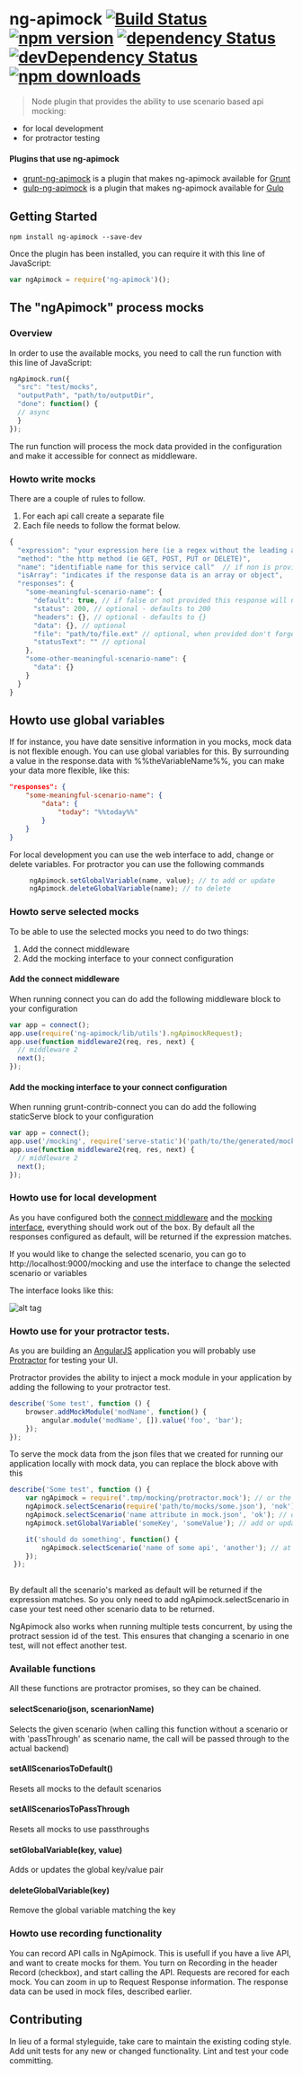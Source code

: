 # ng-apimock [![Build Status](https://travis-ci.org/mdasberg/ng-apimock.svg?branch=master)](https://travis-ci.org/mdasberg/ng-apimock) [![npm version](https://img.shields.io/node/v/ng-apimock.svg)](https://github.com/mdasberg/ng-apimock) [![dependency Status](https://img.shields.io/david/mdasberg/ng-apimock.svg)](https://david-dm.org/mdasberg/ng-apimock) [![devDependency Status](https://img.shields.io/david/dev/mdasberg/ng-apimock.svg)](https://david-dm.org/mdasberg/gng-apimock#info=devDependencies) [![npm downloads](https://img.shields.io/npm/dm/ng-apimock.svg?style=flat-square)](https://www.npmjs.com/package/ng-apimock)

> Node plugin that provides the ability to use scenario based api mocking:
 - for local development 
 - for protractor testing
 
#### Plugins that use ng-apimock
 - [grunt-ng-apimock](https://mdasberg.github.io/grunt-ng-apimock) is a plugin that makes ng-apimock available for [Grunt](http://gruntjs.com/)
 - [gulp-ng-apimock](https://mdasberg.github.io/gulp-ng-apimock) is a plugin that makes ng-apimock available for [Gulp](http://gulpjs.com/)

## Getting Started

```shell
npm install ng-apimock --save-dev

```

Once the plugin has been installed, you can require it with this line of JavaScript:

```js
var ngApimock = require('ng-apimock')();

```

## The "ngApimock" process mocks

### Overview
In order to use the available mocks, you need to call the run function with this line of JavaScript:

```js
ngApimock.run({
  "src": "test/mocks", 
  "outputPath", "path/to/outputDir", 
  "done": function() { 
  // async
  }
});

```

The run function will process the mock data provided in the configuration and make it accessible for connect as middleware.

### Howto write mocks
There are a couple of rules to follow.

1. For each api call create a separate file
2. Each file needs to follow the format below.

```js
{
  "expression": "your expression here (ie a regex without the leading and trailing '/' or a string)",
  "method": "the http method (ie GET, POST, PUT or DELETE)",
  "name": "identifiable name for this service call"  // if non is provided, expression$$method will be used
  "isArray": "indicates if the response data is an array or object",
  "responses": {
    "some-meaningful-scenario-name": {
      "default": true, // if false or not provided this response will not be used as default
      "status": 200, // optional - defaults to 200
      "headers": {}, // optional - defaults to {}
      "data": {}, // optional
      "file": "path/to/file.ext" // optional, when provided don't forget the matching content-type header as it will result in a file download instead of data
      "statusText": "" // optional
    },
    "some-other-meaningful-scenario-name": {
      "data": {}
    }
  }
}

```

## Howto use global variables
If for instance, you have date sensitive information in you mocks, mock data is not flexible enough.
You can use global variables for this. By surrounding a value in the response.data with %%theVariableName%%,
you can make your data more flexible, like this:

```json
"responses": {
    "some-meaningful-scenario-name": {
        "data": {
            "today": "%%today%%"
        }
    }
}
```

For local development you can use the web interface to add, change or delete variables.
For protractor you can use the following commands
```js
     ngApimock.setGlobalVariable(name, value); // to add or update
     ngApimock.deleteGlobalVariable(name); // to delete 
```

### Howto serve selected mocks
To be able to use the selected mocks you need to do two things:

1. Add the connect middleware
2. Add the mocking interface to your connect configuration

#### Add the connect middleware
When running connect you can do add the following middleware block to your configuration


```js
var app = connect();
app.use(require('ng-apimock/lib/utils').ngApimockRequest);
app.use(function middleware2(req, res, next) {
  // middleware 2
  next();
});
```

#### Add the mocking interface to your connect configuration
When running grunt-contrib-connect you can do add the following staticServe block to your configuration

```js
var app = connect();
app.use('/mocking', require('serve-static')('path/to/the/generated/mocking/index.html'));
app.use(function middleware2(req, res, next) {
  // middleware 2
  next();
});
```

### Howto use for local development

As you have configured both the [connect middleware](#add-the-connect-middleware) and the [mocking interface](#add-the-mocking-interface-to-your-connect-configuration), everything 
  should work out of the box. By default all the responses configured as default, will be returned if the expression matches.
  
  If you would like to change the selected scenario, you can go to http://localhost:9000/mocking and use the interface to change the selected scenario or variables

The interface looks like this:

![alt tag](https://raw.githubusercontent.com/mdasberg/ng-apimock/master/img/web-interface-ng-apimock.png)



### Howto use for your protractor tests.
As you are building an [AngularJS](https://angularjs.org/) application you will probably use [Protractor](https://angular.github.io/protractor/#/) for testing your UI.

Protractor provides the ability to inject a mock module in your application by adding the following to your protractor test.

```js
describe('Some test', function () {
    browser.addMockModule('modName', function() {
        angular.module('modName', []).value('foo', 'bar');
    });
});
```

To serve the mock data from the json files that we created for running our application locally with mock data, you can replace the block above with this

```js
describe('Some test', function () {
    var ngApimock = require('.tmp/mocking/protractor.mock'); // or the path/to/protractor.mock.js
    ngApimock.selectScenario(require('path/to/mocks/some.json'), 'nok'); // nok is the name of the scenario    
    ngApimock.selectScenario('name attribute in mock.json', 'ok'); // ok is the name of the scenario
    ngApimock.setGlobalVariable('someKey', 'someValue'); // add or update a global variable which will be used to replace in the response data.

    it('should do something', function() {
        ngApimock.selectScenario('name of some api', 'another'); // at runtime you can change a scenario
    });
 });
   
```

By default all the scenario's marked as default will be returned if the expression matches. So you only need to add ngApimock.selectScenario in case your test need
other scenario data to be returned.

NgApimock also works when running multiple tests concurrent, by using the protract session id of the test. 
This ensures that changing a scenario in one test, will not effect another test. 

### Available functions
All these functions are protractor promises, so they can be chained.

#### selectScenario(json, scenarionName)
Selects the given scenario (when calling this function without a scenario or with 'passThrough' as scenario name, the call will be passed through to the actual backend)
  
#### setAllScenariosToDefault()
Resets all mocks to the default scenarios

#### setAllScenariosToPassThrough
Resets all mocks to use passthroughs

#### setGlobalVariable(key, value)
Adds or updates the global key/value pair 

#### deleteGlobalVariable(key)
Remove the global variable matching the key

### Howto use recording functionality
You can record API calls in NgApimock. This is usefull if you have a live API, and want to create mocks for them. 
You turn on Recording in the header Record (checkbox), and start calling the API. Requests are recored for each mock. You can zoom in up to Request Response information.
The response data can be used in mock files, described earlier.

## Contributing
In lieu of a formal styleguide, take care to maintain the existing coding style. Add unit tests for any new or changed functionality. Lint and test your code committing.


